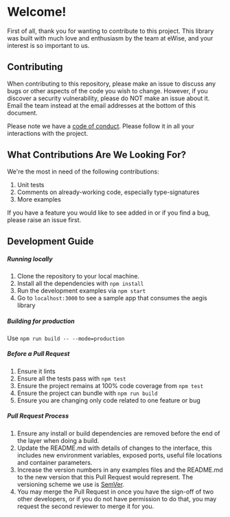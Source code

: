 # Welcome!

First of all, thank you for wanting to contribute to this project. This library was built with much love and enthusiasm by the team at eWise, and your interest is so important to us.

## Contributing

When contributing to this repository, please make an issue to discuss any bugs or other aspects of the code you wish to change. However, if you discover a security vulnerability, please do NOT make an issue about it. Email the team instead at the email addresses at the bottom of this document.

Please note we have a [code of conduct](https://github.com/ewise-systems/aegisJS/blob/develop/CODE_OF_CONDUCT.md). Please follow it in all your interactions with the project.

## What Contributions Are We Looking For?
We're the most in need of the following contributions:

1. Unit tests
2. Comments on already-working code, especially type-signatures
3. More examples

If you have a feature you would like to see added in or if you find a bug, please raise an issue first.

## Development Guide

##### Running locally
1. Clone the repository to your local machine.
2. Install all the dependencies with `npm install`
3. Run the development examples via `npm start`
4. Go to `localhost:3000` to see a sample app that consumes the aegis library

##### Building for production
Use `npm run build -- --mode=production`

##### Before a Pull Request
1. Ensure it lints
2. Ensure all the tests pass with `npm test`
3. Ensure the project remains at 100% code coverage from `npm test`
4. Ensure the project can bundle with `npm run build`
5. Ensure you are changing only code related to one feature or bug

##### Pull Request Process
1. Ensure any install or build dependencies are removed before the end of the layer when doing a build.
2. Update the README.md with details of changes to the interface, this includes new environment variables, exposed ports, useful file locations and container parameters.
3. Increase the version numbers in any examples files and the README.md to the new version that this Pull Request would represent. The versioning scheme we use is [SemVer](http://semver.org/).
4. You may merge the Pull Request in once you have the sign-off of two other developers, or if you do not have permission to do that, you may request the second reviewer to merge it for you.
